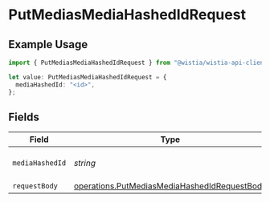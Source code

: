 # PutMediasMediaHashedIdRequest

## Example Usage

```typescript
import { PutMediasMediaHashedIdRequest } from "@wistia/wistia-api-client/models/operations";

let value: PutMediasMediaHashedIdRequest = {
  mediaHashedId: "<id>",
};
```

## Fields

| Field                                                                                                        | Type                                                                                                         | Required                                                                                                     | Description                                                                                                  |
| ------------------------------------------------------------------------------------------------------------ | ------------------------------------------------------------------------------------------------------------ | ------------------------------------------------------------------------------------------------------------ | ------------------------------------------------------------------------------------------------------------ |
| `mediaHashedId`                                                                                              | *string*                                                                                                     | :heavy_check_mark:                                                                                           | The hashed ID of the media.                                                                                  |
| `requestBody`                                                                                                | [operations.PutMediasMediaHashedIdRequestBody](../../models/operations/putmediasmediahashedidrequestbody.md) | :heavy_minus_sign:                                                                                           | N/A                                                                                                          |